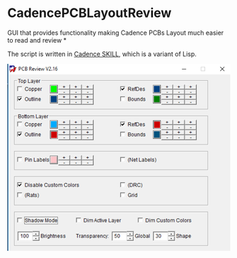 # CadencePCBLayoutReview
GUI that provides functionality making Cadence PCBs Layout much easier to read and review
* 

The script is written in [Cadence SKILL](https://en.wikipedia.org/wiki/Cadence_SKILL), which is a variant of Lisp.



![Screen shot](screenshot.png)


